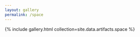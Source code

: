 ```yaml
---
layout: gallery
permalink: /space
---
```

{% include gallery.html collection=site.data.artifacts.space %}
